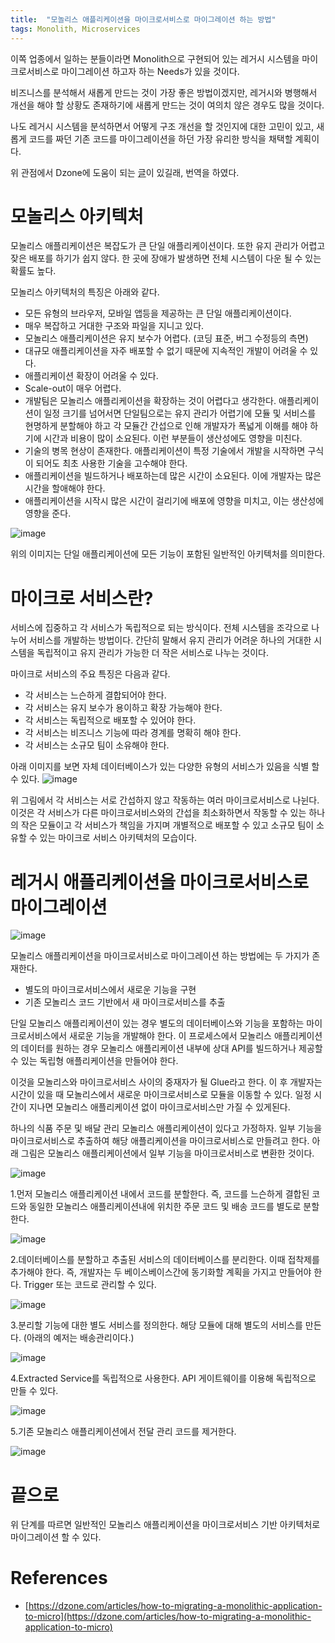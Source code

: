 ```yaml
---
title:  "모놀리스 애플리케이션을 마이크로서비스로 마이그레이션 하는 방법"
tags: Monolith, Microservices
---
```

이쪽 업종에서 일하는 분들이라면 Monolith으로 구현되어 있는 레거시 시스템을 마이크로서비스로 마이그레이션 하고자 하는 Needs가 있을 것이다.

비즈니스를 분석해서 새롭게 만드는 것이 가장 좋은 방법이겠지만, 레거시와 병행해서 개선을 해야 할 상황도 존재하기에 새롭게 만드는 것이 여의치 않은 경우도 많을 것이다.

나도 레거시 시스템을 분석하면서 어떻게 구조 개선을 할 것인지에 대한 고민이 있고, 새롭게 코드를 짜던 기존 코드를 마이그레이션을 하던 가장 유리한 방식을 채택할 계획이다.

위 관점에서 Dzone에 도움이 되는 [글](https://dzone.com/articles/how-to-migrating-a-monolithic-application-to-micro)이 있길래, 번역을 하였다.

# 모놀리스 아키텍처

모놀리스 애플리케이션은 복잡도가 큰 단일 애플리케이션이다. 또한 유지 관리가 어렵고 잦은 배포를 하기가 쉽지 않다. 한 곳에 장애가 발생하면 전체 시스템이 다운 될 수 있는 확률도 높다.

모놀리스 아키텍처의 특징은 아래와 같다.

- 모든 유형의 브라우저, 모바일 앱등을 제공하는 큰 단일 애플리케이션이다.
- 매우 복잡하고 거대한 구조와 파일을 지니고 있다.
- 모놀리스 애플리케이션은 유지 보수가 어렵다. (코딩 표준, 버그 수정등의 측면)
- 대규모 애플리케이션을 자주 배포할 수 없기 때문에 지속적인 개발이 어려울 수 있다.
- 애플리케이션 확장이 어려울 수 있다.
- Scale-out이 매우 어렵다.
- 개발팀은 모놀리스 애플리케이션을 확장하는 것이 어렵다고 생각한다. 애플리케이션이 일정 크기를 넘어서면 단일팀으로는 유지 관리가 어렵기에 모듈 및 서비스를 현명하게 분할해야 하고 각 모듈간 간섭으로 인해 개발자가 폭넓게 이해를 해야 하기에 시간과 비용이 많이 소요된다. 이런 부분들이 생산성에도 영향을 미친다.
- 기술의 병목 현상이 존재한다. 애플리케이션이 특정 기술에서 개발을 시작하면 구식이 되어도 최초 사용한 기술을 고수해야 한다.
- 애플리케이션을 빌드하거나 배포하는데 많은 시간이 소요된다. 이에 개발자는 많은 시간을 할애해야 한다.
- 애플리케이션을 시작시 많은 시간이 걸리기에 배포에 영향을 미치고, 이는 생산성에 영향을 준다.

![image](https://user-images.githubusercontent.com/111643/159213519-a2af2854-44e3-48d4-a4ba-e25524de0ec4.png)

위의 이미지는 단일 애플리케이션에 모든 기능이 포함된 일반적인 아키텍처를 의미한다.

# 마이크로 서비스란?

서비스에 집중하고 각 서비스가 독립적으로 되는 방식이다. 전체 시스템을 조각으로 나누어 서비스를 개발하는 방법이다. 간단히 말해서 유지 관리가 어려운 하나의 거대한 시스템을 독립적이고 유지 관리가 가능한 더 작은 서비스로 나누는 것이다.

마이크로 서비스의 주요 특징은 다음과 같다.

- 각 서비스는 느슨하게 결합되어야 한다.
- 각 서비스는 유지 보수가 용이하고 확장 가능해야 한다.
- 각 서비스는 독립적으로 배포할 수 있어야 한다.
- 각 서비스는 비즈니스 기능에 따라 경계를 명확히 해야 한다.
- 각 서비스는 소규모 팀이 소유해야 한다.

아래 이미지를 보면 자체 데이터베이스가 있는 다양한 유형의 서비스가 있음을 식별 할 수 있다.
![image](https://user-images.githubusercontent.com/111643/159213548-004027e6-7f6d-4054-bc23-8ccb3c751134.png)

위 그림에서 각 서비스는 서로 간섭하지 않고 작동하는 여러 마이크로서비스로 나뉜다. 이것은 각 서비스가 다른 마이크로서비스와의 간섭을 최소화하면서 작동할 수 있는 하나의 작은 모듈이고 각 서비스가 책임을 가지며 개별적으로 배포할 수 있고 소규모 팀이 소유할 수 있는 마이크로 서비스 아키텍처의 모습이다.

# 레거시 애플리케이션을 마이크로서비스로 마이그레이션

![image](https://user-images.githubusercontent.com/111643/159213573-9fcedc03-3e5f-43c2-b439-0464d10b6396.png)

모놀리스 애플리케이션을 마이크로서비스로 마이그레이션 하는 방법에는 두 가지가 존재한다.

- 별도의 마이크로서비스에서 새로운 기능을 구현
- 기존 모놀리스 코드 기반에서 새 마이크로서비스를 추출

단일 모놀리스 애플리케이션이 있는 경우 별도의 데이터베이스와 기능을 포함하는 마이크로서비스에서 새로운 기능을 개발해야 한다. 이 프로세스에서 모놀리스 애플리케이션의 데이터를 원하는 경우 모놀리스 애플리케이션 내부에 상대 API를 빌드하거나 제공할 수 있는 독립형 애플리케이션을 만들어야 한다.

이것을 모놀리스와 마이크로서비스 사이의 중재자가 될 Glue라고 한다. 이 후 개발자는 시간이 있을 때 모놀리스에서 새로운 마이크로서비스로 모듈을 이동할 수 있다. 일정 시간이 지나면 모놀리스 애플리케이션 없이 마이크로서비스만 가질 수 있게된다.

하나의 식품 주문 및 배달 관리 모놀리스 애플리케이션이 있다고 가정하자. 일부 기능을 마이크로서비스로 추출하여 해당 애플리케이션을 마이크로서비스로 만들려고 한다. 아래 그림은 모놀리스 애플리케이션에서 일부 기능을 마이크로서비스로 변환한 것이다.

![image](https://user-images.githubusercontent.com/111643/159213599-46d8cd5c-bd4e-4bce-a611-248ae6fedb44.png)

1.먼저 모놀리스 애플리케이션 내에서 코드를 분할한다. 즉, 코드를 느슨하게 결합된 코드와 동일한 모놀리스 애플리케이션내에 위치한 주문 코드 및 배송 코드를 별도로 분할한다.

![image](https://user-images.githubusercontent.com/111643/159213622-65f1fb8c-84bd-4e8a-ab5a-8bba223e14fa.png)

2.데이터베이스를 분할하고 추출된 서비스의 데이터베이스를 분리한다. 이때 접착제를 추가해야 한다. 즉, 개발자는 두 베이스베이스간에 동기화할 계획을 가지고 만들어야 한다. Trigger 또는 코드로 관리할 수 있다.

![image](https://user-images.githubusercontent.com/111643/159213647-4196ee68-542c-43f4-9181-8ff717410f0d.png)

3.분리할 기능에 대한 별도 서비스를 정의한다. 해당 모듈에 대해 별도의 서비스를 만든다. (아래의 예저는 배송관리이다.)

![image](https://user-images.githubusercontent.com/111643/159213664-d2760010-c411-47e7-b9d5-51acfb8dc005.png)

4.Extracted Service를 독립적으로 사용한다. API 게이트웨이를 이용해 독립적으로 만들 수 있다.

![image](https://user-images.githubusercontent.com/111643/159213684-cc77afe9-b3ab-43dd-a9d1-906f1731060b.png)

5.기존 모놀리스 애플리케이션에서 전달 관리 코드를 제거한다.

![image](https://user-images.githubusercontent.com/111643/159213700-6d6ae5e1-b4d4-4ee7-b5a8-62e15b3e691b.png)

# 끝으로

위 단계를 따르면 일반적인 모놀리스 애플리케이션을 마이크로서비스 기반 아키텍처로 마이그레이션 할 수 있다.

# References

- [https://dzone.com/articles/how-to-migrating-a-monolithic-application-to-micro](https://dzone.com/articles/how-to-migrating-a-monolithic-application-to-micro)
